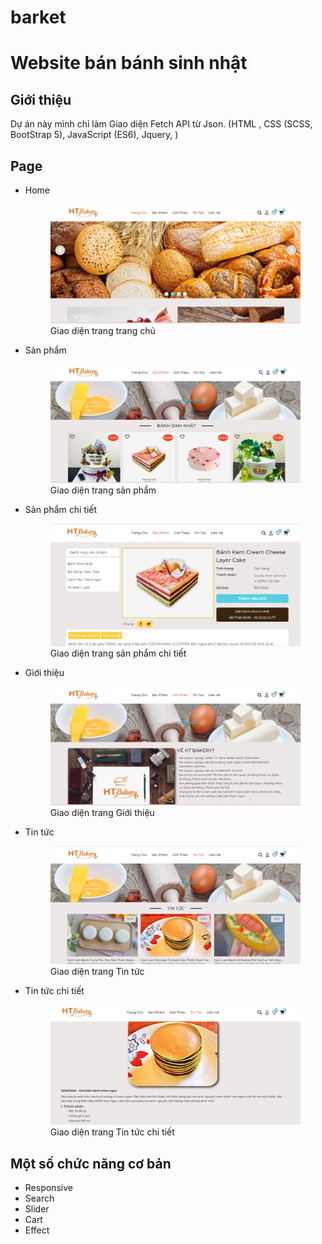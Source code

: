 # barket
<h1>Website bán bánh sinh nhật</h1>
<h2>Giới thiệu</h2>
<p>Dự án này mình chỉ làm Giao diện Fetch API từ Json. (HTML , CSS (SCSS, BootStrap 5), JavaScript (ES6), Jquery, )</p>

<h2>Page</h2>

<ul>
    <li>
        <p>Home</p>
        <figure>
            <img src="./image/homepage.png" alt="Trang Chủ"/>
            <figcaption>Giao diện trang trang chủ</figcaption>
        </figure>
    </li>
    <li>
     <p>Sản phẩm</p>
        <figure>
            <img src="./image/productpage.png" alt="Sản phẩm"/>
            <figcaption>Giao diện trang sản phẩm</figcaption>
        </figure>
    </li>
  <li>
     <p>Sản phẩm chi tiết</p>
        <figure>
            <img src="./image/productdetailpage.png" alt="Sản phẩm chi tiết"/>
            <figcaption>Giao diện trang sản phẩm chi tiết</figcaption>
        </figure>
    </li>
    <li>
     <p>Giới thiệu</p>
        <figure>
            <img src="./image/aboutuspage.png" alt="Giới thiệu"/>
            <figcaption>Giao diện trang Giới thiệu</figcaption>
        </figure>
    </li>
    <li>
       <p>Tin tức</p>
        <figure>
            <img src="./image/newspage.png" alt="Tin tức"/>
            <figcaption>Giao diện trang Tin tức</figcaption>
        </figure>
    </li>
     <li>
     <p>Tin tức chi tiết</p>
        <figure>
            <img src="./image/newdetailpage.png" alt="Tin tức chi tiết"/>
            <figcaption>Giao diện trang Tin tức chi tiết</figcaption>
        </figure>
    </li>
</ul>

<h2>Một số chức năng cơ bản </h2>

<ul>
    <li>Responsive</li>
    <li>Search</li>
    <li>Slider</li>
    <li>Cart</li>
    <li>Effect</li>
</ul>
